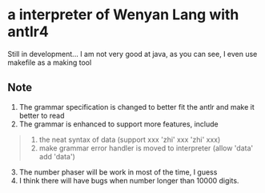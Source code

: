 # a interpreter of Wenyan Lang with antlr4
Still in development...
I am not very good at java, as you can see, I even use makefile as a making tool

## Note
1. The grammar specification is changed to better fit the antlr and make it better to read
2. The grammar is enhanced to support more features, include
> 1. the neat syntax of data (support xxx 'zhi' xxx 'zhi' xxx)
> 2. make grammar error handler is moved to interpreter (allow 'data' add 'data') 
3. The number phaser will be work in most of the time, I guess
4. I think there will have bugs when number longer than 10000 digits.
